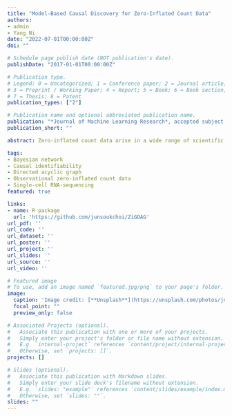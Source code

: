 ```yaml
---
title: "Model-Based Causal Discovery for Zero-Inflated Count Data"
authors:
- admin
- Yang Ni
date: "2022-07-01T00:00:00Z"
doi: ""

# Schedule page publish date (NOT publication's date).
publishDate: "2017-01-01T00:00:00Z"

# Publication type.
# Legend: 0 = Uncategorized; 1 = Conference paper; 2 = Journal article;
# 3 = Preprint / Working Paper; 4 = Report; 5 = Book; 6 = Book section;
# 7 = Thesis; 8 = Patent
publication_types: ["2"]

# Publication name and optional abbreviated publication name.
publication: "*Journal of Machine Learning Research*, accepted subject to minor revisions"
publication_short: ""

abstract: Zero-inflated count data arise in a wide range of scientific areas such as social science, biology, and genomics. Very few causal discovery approaches can adequately account for excessive zeros as well as various features of multivariate count data such as overdispersion. In this paper, we propose a new zero-inflated generalized hypergeometric directed acyclic graph (ZiG-DAG) model for inference of causal structure from purely observational zero-inflated count data. The proposed ZiG-DAGs exploit a broad family of generalized hypergeometric probability distributions and are useful for modeling various types of zero-inflated count data with great flexibility. In addition, ZiG-DAGs allow for both linear and nonlinear causal relationships. We prove that the causal structure is identifiable for the proposed ZiG-DAGs via a general proof technique for count data, which is applicable beyond the proposed model for investigating causal identifiability. Score-based algorithms are developed for causal structure learning. Extensive synthetic experiments as well as a real dataset with known ground truth demonstrate the superior performance of the proposed method against state-of-the-art alternative methods in discovering causal structure from observational zero-inflated count data. An application of reverse-engineering a gene regulatory network from a single-cell RNA-sequencing dataset illustrates the utility of ZiG-DAGs in practice.

tags:
- Bayesian network
- Causal identifiability
- Directed acyclic graph
- Observational zero-inflated count data
- Single-cell RNA-sequencing
featured: true

links:
- name: R package
  url: 'https://github.com/junsoukchoi/ZiGDAG'
url_pdf: ''
url_code: ''
url_dataset: ''
url_poster: ''
url_project: ''
url_slides: ''
url_source: ''
url_video: ''

# Featured image
# To use, add an image named `featured.jpg/png` to your page's folder. 
image:
  caption: 'Image credit: [**Unsplash**](https://unsplash.com/photos/jdD8gXaTZsc)'
  focal_point: ""
  preview_only: false

# Associated Projects (optional).
#   Associate this publication with one or more of your projects.
#   Simply enter your project's folder or file name without extension.
#   E.g. `internal-project` references `content/project/internal-project/index.md`.
#   Otherwise, set `projects: []`.
projects: []

# Slides (optional).
#   Associate this publication with Markdown slides.
#   Simply enter your slide deck's filename without extension.
#   E.g. `slides: "example"` references `content/slides/example/index.md`.
#   Otherwise, set `slides: ""`.
slides: ""
---
```

